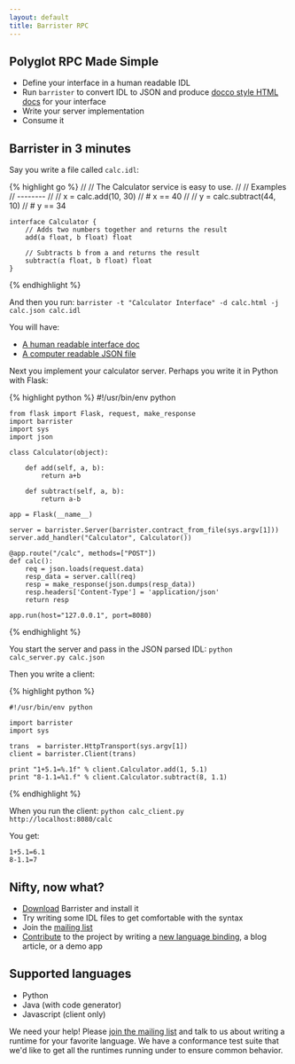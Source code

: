 ```yaml
---
layout: default
title: Barrister RPC
---
```


## Polyglot RPC Made Simple

 * Define your interface in a human readable IDL
 * Run `barrister` to convert IDL to JSON and produce [docco style HTML docs](http://jashkenas.github.com/docco/) for your interface
 * Write your server implementation
 * Consume it
  
## Barrister in 3 minutes

Say you write a file called `calc.idl`:

{% highlight go %}
    //
    // The Calculator service is easy to use.
    //
    // Examples
    // --------
    //
    //     x = calc.add(10, 30)
    //     # x == 40
    //
    //     y = calc.subtract(44, 10)
    //     # y == 34

    interface Calculator {
        // Adds two numbers together and returns the result   
        add(a float, b float) float
        
        // Subtracts b from a and returns the result
        subtract(a float, b float) float
    }
{% endhighlight %}

And then you run: `barrister -t "Calculator Interface" -d calc.html -j calc.json calc.idl`

You will have:

 * [A human readable interface doc](calc.html)
 * [A computer readable JSON file](calc.json)

Next you implement your calculator server.  Perhaps you write it in Python with Flask:

{% highlight python %}
    #!/usr/bin/env python

    from flask import Flask, request, make_response
    import barrister
    import sys
    import json

    class Calculator(object):

        def add(self, a, b):
            return a+b

        def subtract(self, a, b):
            return a-b

    app = Flask(__name__)

    server = barrister.Server(barrister.contract_from_file(sys.argv[1]))
    server.add_handler("Calculator", Calculator())

    @app.route("/calc", methods=["POST"])
    def calc():
        req = json.loads(request.data)
        resp_data = server.call(req)
        resp = make_response(json.dumps(resp_data))
        resp.headers['Content-Type'] = 'application/json'
        return resp

    app.run(host="127.0.0.1", port=8080)
{% endhighlight %}

You start the server and pass in the JSON parsed IDL: `python calc_server.py calc.json`

Then you write a client:

{% highlight python %}

    #!/usr/bin/env python
    
    import barrister
    import sys
    
    trans  = barrister.HttpTransport(sys.argv[1])
    client = barrister.Client(trans)
    
    print "1+5.1=%.1f" % client.Calculator.add(1, 5.1)
    print "8-1.1=%1.f" % client.Calculator.subtract(8, 1.1)

{% endhighlight %}

When you run the client: `python calc_client.py http://localhost:8080/calc`

You get:

    1+5.1=6.1
    8-1.1=7

## Nifty, now what?

 * [Download](download.html) Barrister and install it
 * Try writing some IDL files to get comfortable with the syntax
 * Join the [mailing list](https://groups.google.com/forum/#!forum/barrister-rpc)
 * [Contribute](contribute.html) to the project by writing a [new language binding](binding.html), a blog article, or a demo app

## Supported languages

* Python
* Java (with code generator)
* Javascript (client only)

We need your help!  Please [join the mailing list](https://groups.google.com/forum/#!forum/barrister-rpc) and talk to us about writing a runtime for
your favorite language.  We have a conformance test suite that we'd like to get all the runtimes
running under to ensure common behavior.

